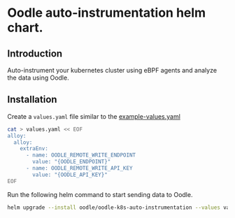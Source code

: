 # Oodle auto-instrumentation helm chart.

## Introduction
Auto-instrument your kubernetes cluster using eBPF agents and
analyze the data using Oodle.

## Installation
Create a `values.yaml` file similar to the [example-values.yaml](./example-values.yaml)

```bash
cat > values.yaml << EOF
alloy:
  alloy:
    extraEnv:
      - name: OODLE_REMOTE_WRITE_ENDPOINT
        value: "{OODLE_ENDPOINT}"
      - name: OODLE_REMOTE_WRITE_API_KEY
        value: "{OODLE_API_KEY}"
EOF
```

Run the following helm command to start sending data to Oodle.
```bash
helm upgrade --install oodle/oodle-k8s-auto-instrumentation --values values.yaml --namespace oodle-instrumentation --create-namespace
```

